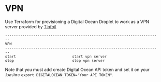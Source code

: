 # VPN

Use Terraform for provisioning a Digital Ocean Droplet to work as a VPN server provided by [Tinfoil](https://github.com/tinfoil/openvpn_autoconfig/blob/master/bin/openvpn.sh).

```
------------------------------------------------------------------------
VPN
------------------------------------------------------------------------
start                          start vpn server
stop                           stop vpn server
```

Note that you must add create Digital Ocean API token and set it on your .bashrc `export DIGITALOCEAN_TOKEN="Your API TOKEN"`.
